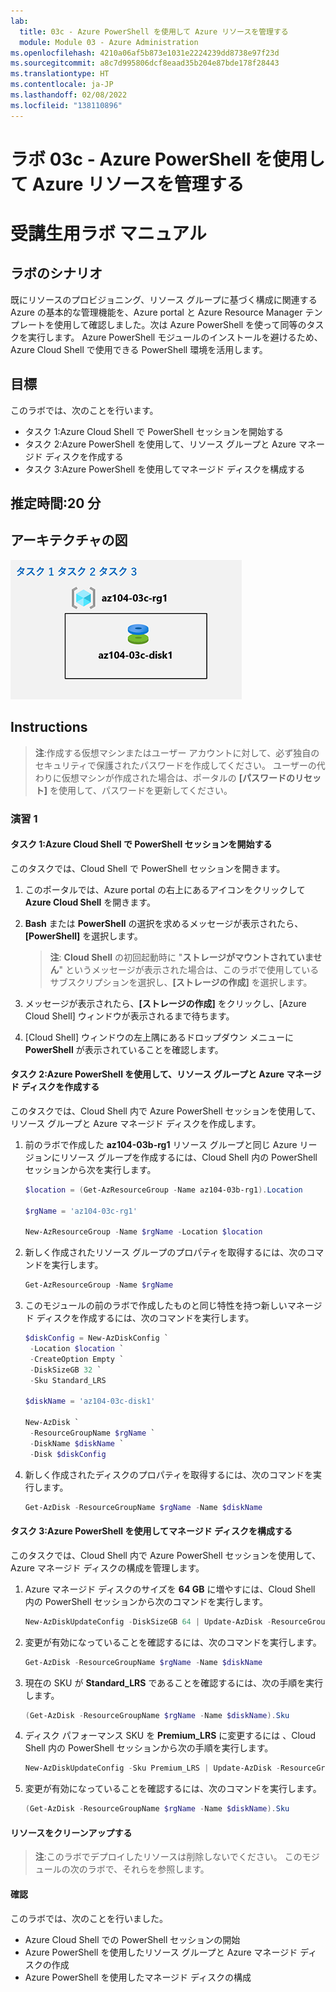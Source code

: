 ```yaml
---
lab:
  title: 03c - Azure PowerShell を使用して Azure リソースを管理する
  module: Module 03 - Azure Administration
ms.openlocfilehash: 4210a06af5b873e1031e2224239dd8738e97f23d
ms.sourcegitcommit: a8c7d995806dcf8eaad35b204e87bde178f28443
ms.translationtype: HT
ms.contentlocale: ja-JP
ms.lasthandoff: 02/08/2022
ms.locfileid: "138110896"
---
```

# <a name="lab-03c---manage-azure-resources-by-using-azure-powershell"></a>ラボ 03c - Azure PowerShell を使用して Azure リソースを管理する
# <a name="student-lab-manual"></a>受講生用ラボ マニュアル

## <a name="lab-scenario"></a>ラボのシナリオ

既にリソースのプロビジョニング、リソース グループに基づく構成に関連する Azure の基本的な管理機能を、Azure portal と Azure Resource Manager テンプレートを使用して確認しました。次は Azure PowerShell を使って同等のタスクを実行します。 Azure PowerShell モジュールのインストールを避けるため、Azure Cloud Shell で使用できる PowerShell 環境を活用します。

## <a name="objectives"></a>目標

このラボでは、次のことを行います。

+ タスク 1:Azure Cloud Shell で PowerShell セッションを開始する
+ タスク 2:Azure PowerShell を使用して、リソース グループと Azure マネージド ディスクを作成する
+ タスク 3:Azure PowerShell を使用してマネージド ディスクを構成する

## <a name="estimated-timing-20-minutes"></a>推定時間:20 分

## <a name="architecture-diagram"></a>アーキテクチャの図

![image](../media/lab03c.png)

## <a name="instructions"></a>Instructions

> **注**:作成する仮想マシンまたはユーザー アカウントに対して、必ず独自のセキュリティで保護されたパスワードを作成してください。 ユーザーの代わりに仮想マシンが作成された場合は、ポータルの **[パスワードのリセット]** を使用して、パスワードを更新してください。 

### <a name="exercise-1"></a>演習 1

#### <a name="task-1-start-a-powershell-session-in-azure-cloud-shell"></a>タスク 1:Azure Cloud Shell で PowerShell セッションを開始する

このタスクでは、Cloud Shell で PowerShell セッションを開きます。 

1. このポータルでは、Azure portal の右上にあるアイコンをクリックして **Azure Cloud Shell** を開きます。

1. **Bash** または **PowerShell** の選択を求めるメッセージが表示されたら、 **[PowerShell]** を選択します。 

    >**注**: **Cloud Shell** の初回起動時に "**ストレージがマウントされていません**" というメッセージが表示された場合は、このラボで使用しているサブスクリプションを選択し、**[ストレージの作成]** を選択します。 

1. メッセージが表示されたら、**[ストレージの作成]** をクリックし、[Azure Cloud Shell] ウィンドウが表示されるまで待ちます。 

1. [Cloud Shell] ウィンドウの左上隅にあるドロップダウン メニューに **PowerShell** が表示されていることを確認します。

#### <a name="task-2-create-a-resource-group-and-an-azure-managed-disk-by-using-azure-powershell"></a>タスク 2:Azure PowerShell を使用して、リソース グループと Azure マネージド ディスクを作成する

このタスクでは、Cloud Shell 内で Azure PowerShell セッションを使用して、リソース グループと Azure マネージド ディスクを作成します。

1. 前のラボで作成した **az104-03b-rg1** リソース グループと同じ Azure リージョンにリソース グループを作成するには、Cloud Shell 内の PowerShell セッションから次を実行します。

   ```powershell
   $location = (Get-AzResourceGroup -Name az104-03b-rg1).Location

   $rgName = 'az104-03c-rg1'

   New-AzResourceGroup -Name $rgName -Location $location
   ```
1. 新しく作成されたリソース グループのプロパティを取得するには、次のコマンドを実行します。

   ```powershell
   Get-AzResourceGroup -Name $rgName
   ```
1. このモジュールの前のラボで作成したものと同じ特性を持つ新しいマネージド ディスクを作成するには、次のコマンドを実行します。

   ```powershell
   $diskConfig = New-AzDiskConfig `
    -Location $location `
    -CreateOption Empty `
    -DiskSizeGB 32 `
    -Sku Standard_LRS

   $diskName = 'az104-03c-disk1'

   New-AzDisk `
    -ResourceGroupName $rgName `
    -DiskName $diskName `
    -Disk $diskConfig
   ```

1. 新しく作成されたディスクのプロパティを取得するには、次のコマンドを実行します。

   ```powershell
   Get-AzDisk -ResourceGroupName $rgName -Name $diskName
   ```

#### <a name="task-3-configure-the-managed-disk-by-using-azure-powershell"></a>タスク 3:Azure PowerShell を使用してマネージド ディスクを構成する

このタスクでは、Cloud Shell 内で Azure PowerShell セッションを使用して、Azure マネージド ディスクの構成を管理します。 

1. Azure マネージド ディスクのサイズを **64 GB** に増やすには、Cloud Shell 内の PowerShell セッションから次のコマンドを実行します。

   ```powershell
   New-AzDiskUpdateConfig -DiskSizeGB 64 | Update-AzDisk -ResourceGroupName $rgName -DiskName $diskName
   ```

1. 変更が有効になっていることを確認するには、次のコマンドを実行します。

   ```powershell
   Get-AzDisk -ResourceGroupName $rgName -Name $diskName
   ```

1. 現在の SKU が **Standard_LRS** であることを確認するには、次の手順を実行します。

   ```powershell
   (Get-AzDisk -ResourceGroupName $rgName -Name $diskName).Sku
   ```

1. ディスク パフォーマンス SKU を **Premium_LRS** に変更するには 、Cloud Shell 内の PowerShell セッションから次の手順を実行します。

   ```powershell
   New-AzDiskUpdateConfig -Sku Premium_LRS | Update-AzDisk -ResourceGroupName $rgName -DiskName $diskName
   ```

1. 変更が有効になっていることを確認するには、次のコマンドを実行します。

   ```powershell
   (Get-AzDisk -ResourceGroupName $rgName -Name $diskName).Sku
   ```

#### <a name="clean-up-resources"></a>リソースをクリーンアップする

   >**注**:このラボでデプロイしたリソースは削除しないでください。 このモジュールの次のラボで、それらを参照します。

#### <a name="review"></a>確認

このラボでは、次のことを行いました。

- Azure Cloud Shell での PowerShell セッションの開始
- Azure PowerShell を使用したリソース グループと Azure マネージド ディスクの作成
- Azure PowerShell を使用したマネージド ディスクの構成
